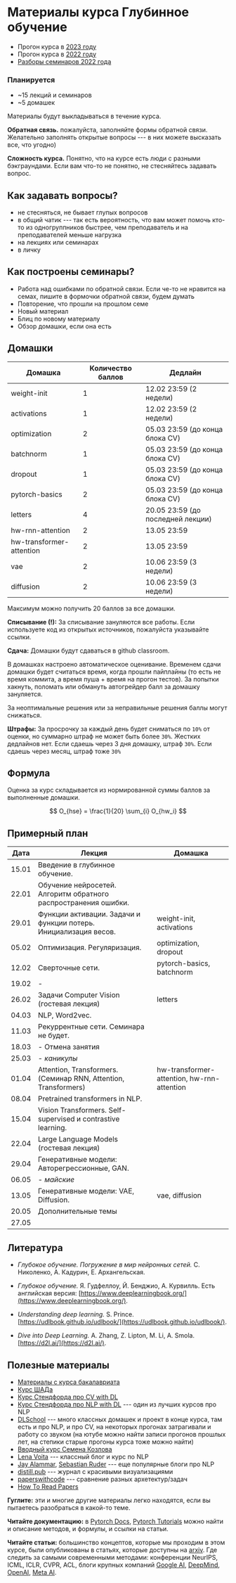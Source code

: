 # Материалы курса Глубинное обучение

* Прогон курса в [2023 году](https://github.com/fintech-dl-hse/course/tree/2023)
* Прогон курса в [2022 году](https://github.com/fintech-dl-hse/course/tree/2022)
* [Разборы семинаров 2022 года](https://youtube.com/playlist?list=PLCNrwCOlxMPxUnJNtthxVdL3eYAj0Lp1Q)

### Планируется

* ~15 лекций и семинаров
* ~5 домашек

Материалы будут выкладываться в течение курса.

**Обратная связь.** пожалуйста, заполняйте формы обратной связи. Желательно заполнять открытые вопросы --- в них можете высказать все, что угодно)

**Сложность курса.** Понятно, что на курсе есть люди с разными бэкграундами. Если вам что-то не понятно, не стесняйтесь задавать вопрос.

## Как задавать вопросы?

* не стесняться, не бывает глупых вопросов
* в общий чатик --- так есть вероятность, что вам может помочь кто-то из одногруппников быстрее, чем преподаватель и на преподавателей меньше нагрузка
* на лекциях или семинарах
* в личку


## Как построены семинары?

* Работа над ошибками по обратной связи. Если че-то не нравится на семах, пишите в формочки обратной связи, будем думать
* Повторение, что прошли на прошлом семе
* Новый материал
* Блиц по новому материалу
* Обзор домашки, если она есть

## Домашки

| Домашка                  | Количество баллов | Дедлайн                           |
| ------------------------ | ----------------- | --------------------------------- |
| weight-init              | 1                 |      12.02 23:59 (2 недели)             |
| activations              | 1                 |      12.02 23:59 (2 недели)             |
| optimization             | 2                 |      05.03 23:59 (до конца блока CV)    |
| batchnorm                | 1                 |      05.03 23:59 (до конца блока CV)    |
| dropout                  | 1                 |      05.03 23:59 (до конца блока CV)    |
| pytorch-basics           | 2                 |      05.03 23:59 (до конца блока CV)    |
| letters                  | 4                 |      20.05 23:59 (до последней лекции)  |
| hw-rnn-attention         | 2                 |      13.05 23:59                        |
| hw-transformer-attention | 2                 |      13.05 23:59                        |
| vae                      | 2                 |      10.06 23:59 (3 недели)             |
| diffusion                | 2                 |      10.06 23:59 (3 недели)             |

Максимум можно получить 20 баллов за все домашки.

**Списывание (!):** За списывание зануляются все работы. Если используете код из открытых источников, пожалуйста указывайте ссылки.

**Сдача:** Домашки будут сдаваться в github classroom.

В домашках настроено автоматическое оценивание. Временем сдачи домашки будет считаться
время, когда прошли пайплайны (то есть не время коммита, а время пуша + время на прогон тестов).
За попытки хакнуть, поломать или обмануть автогрейдер балл за домашку зануляется.

За неоптимальные решения или за неправильные решения баллы могут снижаться.

**Штрафы:** За просрочку за каждый день будет сниматься по `10%` от оценки, но суммарно штраф не может быть более `30%`. Жестких дедлайнов нет. Если сдаешь через 3 дня домашку, штраф `30%`. Если сдаешь через месяц, штраф тоже `30%`

## Формула

Оценка за курс складывается из нормированной суммы баллов за выполненные домашки.

$$ O_{hse} = \frac{1}{20} \sum_{i} O_{hw_i} $$

## Примерный план

| Дата  | Лекция                                                           | Домашка                          |
|-------|------------------------------------------------------------------|----------------------------------|
| 15.01 | Введение в глубинное обучение.                                   |                                  |
| 22.01 | Обучение нейросетей. Алгоритм обратного распространения ошибки.  |                                  |
| 29.01 | Функции активации. Задачи и функции потерь. Инициализация весов. | weight-init, activations         |
| 05.02 | Оптимизация. Регуляризация.                                      | optimization, dropout            |
| 12.02 | Сверточные сети.                                                 | pytorch-basics, batchnorm        |
| 19.02 | -                                                                |                                  |
| 26.02 | Задачи Computer Vision (гостевая лекция)                         | letters                          |
| 04.03 | NLP, Word2vec.                                                   |                                  |
| 11.03 | Рекуррентные сети. Семинара не будет.                            |                                  |
| 18.03 | - Отмена занятия                                                 |                                  |
| 25.03 | -  _каникулы_                                                    |                                  |
| 01.04 | Attention, Transformers. (Семинар RNN, Attention, Transformers)  | hw-transformer-attention, hw-rnn-attention         |
| 08.04 | Pretrained transformers in NLP.                                  |                                  |
| 15.04 | Vision Transformers. Self-supervised и contrastive learning.     |                                  |
| 22.04 | Large Language Models (гостевая лекция)                          |                                  |
| 29.04 | Генеративные модели: Авторегрессионные, GAN.                     |                                  |
| 06.05 | -  _майские_                                                     |                                  |
| 13.05 | Генеративные модели: VAE, Diffusion.                             | vae, diffusion                   |
| 20.05 | Дополнительные темы                                              |                                  |
| 27.05 |                                                                  |                                  |


## Литература

* *Глубокое обучение. Погружение в мир нейронных сетей.* С. Николенко, А. Кадурин, Е. Архангельская.

* *Глубокое обучение.* Я. Гудфеллоу, Й. Бенджио, А. Курвилль.
Есть английская версия: [https://www.deeplearningbook.org/](https://www.deeplearningbook.org/).

* *Understanding deep learning.* S. Prince.
[https://udlbook.github.io/udlbook/](https://udlbook.github.io/udlbook/).

* *Dive into Deep Learning.* A. Zhang, Z. Lipton, M. Li, A.
Smola.
[https://d2l.ai/](https://d2l.ai/).


## Полезные материалы

* [Материалы с курса бакалавриата](https://github.com/aosokin/dl_cshse_ami/tree/master/2021-fall)
* [Курс ШАДа](https://github.com/yandexdataschool/Practical_DL)
* [Курс Стендфорда про CV with DL](https://cs231n.github.io/)
* [Курс Стендфорда про NLP with DL](http://web.stanford.edu/class/cs224n/) --- один из лучших курсов про NLP
* [DLSchool](https://www.dlschool.org/) --- много классных домашек и проект в конце курса, там есть и про NLP, и про CV, на некоторых прогонах затрагивали и работу со звуком (на ютубе можно найти записи прогонов прошлых лет, на степики старые прогоны курса тоже можно найти)
* [Вводный курс Семена Козлова](http://dlcourse.ai/)
* [Lena Voita](https://lena-voita.github.io) --- классный блог и курс по NLP
* [Jay Alammar](https://jalammar.github.io/), [Sebastian Ruder](https://ruder.io/) --- еще популярные блоги про NLP
* [distill.pub](https://distill.pub/) --- журнал с красивыми визуализациями
* [paperswithcode](https://paperswithcode.com/) --- сравнение разных архетектур/задач
* [How To Read Papers](https://web.stanford.edu/class/ee384m/Handouts/HowtoReadPaper.pdf)

**Гуглите:** эти и многие другие материалы легко находятся, если вы пытаетесь разобраться в какой-то теме.

**Читайте документацию:** в [Pytorch Docs](https://pytorch.org/docs/stable/index.html), [Pytorch Tutorials](https://pytorch.org/tutorials/) можно найти и описание методов, и формулы, и ссылки на статьи.

**Читайте статьи:** большинство концептов, которые мы проходим в этом курсе, были опубликованы в статьях, которые доступны на [arxiv](https://arxiv.org/). Где следить за самыми современными методами: конференции NeurIPS, ICML, ICLR, CVPR, ACL, блоги крупных компаний [Google AI](https://ai.googleblog.com/), [DeepMind](https://deepmind.com/blog), [OpenAI](https://openai.com/blog/), [Meta AI](https://ai.facebook.com/blog/).
